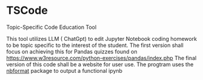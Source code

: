 # TSCode
Topic-Specific Code Education Tool

This tool utilizes LLM ( ChatGpt) to edit Jupyter Notebook coding homework to be topic specific to the interest of the student. 
The first version shall focus on achieving this for Pandas quizzes found on https://www.w3resource.com/python-exercises/pandas/index.php
The final version of this code shall be a website for user use.
The progtram uses the  <a href="https://nbformat.readthedocs.io/en/latest/api.html">nbformat</a> package to output a functional ipynb
